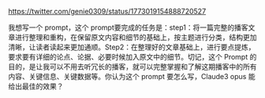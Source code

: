 https://twitter.com/genie0309/status/1773019154888720527


我想写一个 prompt，这个 prompt要完成的任务是：step1：将一篇完整的播客文章进行整理和重构，在保留原文内容和细节的基础上，按主题进行分类，结构更加清晰，让读者读起来更加通顺。Step2：在整理好的文章基础上，进行要点提炼，要求要有详细的论点、论据、必要时候加入原文中的细节。切记，这个 Prompt 的目的，是让我可以不用去听冗长的播客，就可以完整掌握和了解这期播客中的所有内容、关键信息、关键数据等。你认为这个 prompt 要怎么写，Claude3 opus 能给出最佳的效果？